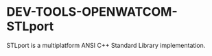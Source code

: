DEV-TOOLS-OPENWATCOM-STLport
============================

STLport is a multiplatform ANSI C++ Standard Library implementation.
